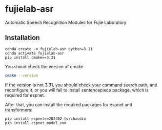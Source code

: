 # fujielab-asr
Automatic Speech Recognition Modules for Fujie Laboratory


## Installation
```
conda create -n fujielab-asr python=3.11
conda activate fujielab-asr
pip install cmake==3.31
```

You shoud check the version of cmake
```bash
cmake --version
```
If the version is not 3.31, you should check your command search path,
and reconfigure it, or you will fail to install sentencepiece package,
which is required for espnet.

After that, you can install the required packages for espnet and transformers:
```
pip install espnet==202402 torchaudio
pip install espnet_model_zoo
```

